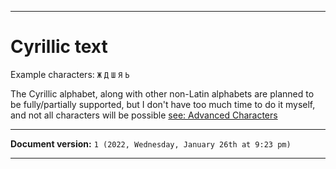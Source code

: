 
***

# Cyrillic text

Example characters: `Ж` `Д` `Ш` `Я` `Ь`

The Cyrillic alphabet, along with other non-Latin alphabets are planned to be fully/partially supported, but I don't have too much time to do it myself, and not all characters will be possible [see: Advanced Characters](/Docs/Advanced-Characters/)

***

**Document version:** `1 (2022, Wednesday, January 26th at 9:23 pm)`

***
